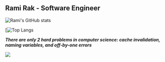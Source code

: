 Rami Rak - Software Engineer
-----------------

![Rami's GitHub stats](https://github-readme-stats.vercel.app/api?username=ramirak&show_icons=true&theme=tokyonight&card_width=1000)

[![Top Langs](https://github-readme-stats.vercel.app/api/top-langs/?username=anuraghazra&layout=compact&card_width=1000)

<p align="left">
<b><i>There are only 2 hard problems in computer science: cache invalidation, naming variables, and off-by-one errors</i></b>
</p>

![](https://komarev.com/ghpvc/?username=ramirak&color=blue&style=for-the-badge)

<!--
**ramirak/ramirak** is a ✨ _special_ ✨ repository because its `README.md` (this file) appears on your GitHub profile.

Here are some ideas to get you started:

- 🔭 I’m currently working on ...
- 🌱 I’m currently learning ...
- 👯 I’m looking to collaborate on ...
- 🤔 I’m looking for help with ...
- 💬 Ask me about ...
- 📫 How to reach me: ...
- 😄 Pronouns: ...
- ⚡ Fun fact: ...
-->
